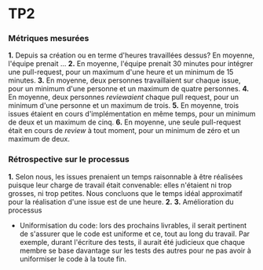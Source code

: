 # TP2

### Métriques mesurées
**1.** Depuis sa création ou en terme d'heures travaillées dessus? En moyenne, l'équipe prenait ...
**2.** En moyenne, l'équipe prenait 30 minutes pour intégrer une pull-request, pour un maximum d'une heure et un minimum de 15 minutes.
**3.** En moyenne, deux personnes travaillaient sur chaque issue, pour un minimum d'une personne et un maximum de quatre personnes.
**4.** En moyenne, deux personnes _reviewaient_ chaque pull request, pour un minimum  d'une personne et un maximum de trois.
**5.** En moyenne, trois issues étaient en cours d'implémentation en même temps, pour un minimum de deux et un maximum de cinq.
**6.** En moyenne, une seule pull-request était en cours de _review_ à tout moment, pour un minimum de zéro et un maximum de deux.

### Rétrospective sur le processus

**1.** Selon nous, les issues prenaient un temps raisonnable à être réalisées puisque leur charge de travail était convenable: elles n'étaient ni trop grosses, ni trop petites. Nous concluons que le temps idéal approximatif pour la réalisation d'une issue est de une heure.
**2.**
**3.** Amélioration du processus
- Uniformisation du code: lors des prochains livrables, il serait pertinent de s'assurer que le code est uniforme et ce, tout au long du travail. Par exemple, durant l'écriture des tests, il aurait été judicieux que chaque membre se base davantage sur les tests des autres pour ne pas avoir à uniformiser le code à la toute fin.

